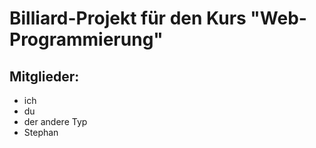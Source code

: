 # Billiard-Projekt für den Kurs "Web-Programmierung"
## Mitglieder:
* ich
* du
* der andere Typ
* Stephan